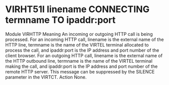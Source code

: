 # VIRHT51I linename CONNECTING termname TO ipaddr:port
Module
    VIRHTTP
Meaning
    An incoming or outgoing HTTP call is being processed. For an incoming HTTP call, linename is the external name of the HTTP line, termname is the name of the VIRTEL terminal allocated to process the call, and ipaddr:port is the IP address and port number of the client browser. For an outgoing HTTP call, linename is the external name of the HTTP outbound line, termname is the name of the VIRTEL terminal making the call, and ipaddr:port is the IP address and port number of the remote HTTP server. This message can be suppressed by the SILENCE parameter in the VIRTCT.
Action
    None.
